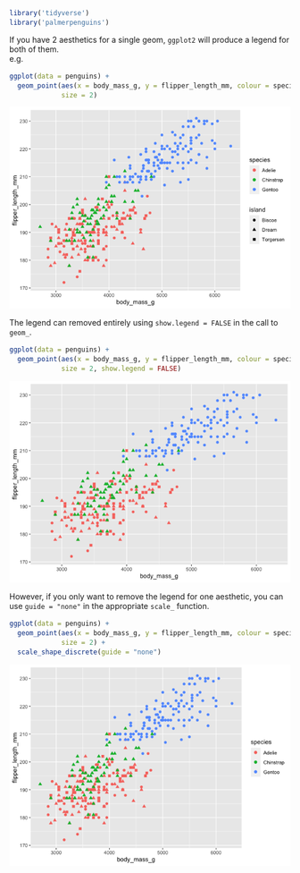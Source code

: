 ``` r
library('tidyverse')
library('palmerpenguins')
```

If you have 2 aesthetics for a single geom, `ggplot2` will produce a
legend for both of them.  
e.g. 

``` r
ggplot(data = penguins) + 
  geom_point(aes(x = body_mass_g, y = flipper_length_mm, colour = species, shape = island), 
             size = 2)
```

![](ggplot2_rm_one_aes_files/figure-markdown_github/initial_plot-1.png)

The legend can removed entirely using `show.legend = FALSE` in the call
to `geom_`.

``` r
ggplot(data = penguins) + 
  geom_point(aes(x = body_mass_g, y = flipper_length_mm, colour = species, shape = island), 
             size = 2, show.legend = FALSE)
```

![](ggplot2_rm_one_aes_files/figure-markdown_github/rm_legend-1.png)

However, if you only want to remove the legend for one aesthetic, you
can use `guide = "none"` in the appropriate `scale_` function.

``` r
ggplot(data = penguins) + 
  geom_point(aes(x = body_mass_g, y = flipper_length_mm, colour = species, shape = island), 
             size = 2) +
  scale_shape_discrete(guide = "none")
```

![](ggplot2_rm_one_aes_files/figure-markdown_github/rm_one_aes-1.png)
